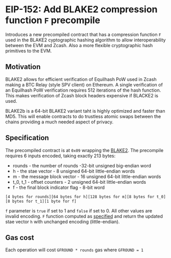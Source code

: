 # EIP-152: Add BLAKE2 compression function `F` precompile
Introduces a new precompiled contract that has a compression function `F` used in the BLAKE2 cyptographic hashing algorithm to allow interoperability between the EVM and Zcash. Also a more flexible cryptographic hash primitives to the EVM.

## Motivation
BLAKE2 allows for efficient verification of Equilhash PoW used in Zcash making a BTC Relay (style SPV client) on Ethereum. A single verification of an Equilhash PoW verification requires 512 iterations of the hash function. This makes verification of Zcash block headers expensive if BLACKE2 is used.

BLAKE2b is a 64-bit BLAKE2 variant taht is highly optimized and faster than MD5. This will enable contracts to do trustless atomic swaps between the chains providing a much needed aspect of privacy.

## Specification
The precompiled contract is at `0x09` wrapping the [BLAKE2](https://www.rfc-editor.org/rfc/rfc7693#section-3.2). The precompile requires 6 inputs encoded, taking exactly 213 bytes:
* rounds - the number of rounds -32-bit unsigned big-endian word
* h - the stae vector - 8 unsigned 64-bit little-endian words
* m - the message block vector - 16 unsigned 64-bit little-endian words
* t_0, t_1 - offset counters - 2 unsigned 64-bit little-endian words
* f - the final block indicator flag - 8-bit word

`[4 bytes for rounds][64 bytes for h][128 bytes for m][8 bytes for t_0][8 bytes for t_1][1 byte for f]`

`f` parameter is `true` if set to 1 and `false` if set to 0. All other values are invalid encoding. `F` function computed as [specified](https://www.rfc-editor.org/rfc/rfc7693#section-3.2) and return the updated stae vector `h` with unchanged encoding (little-endian).

## Gas cost
Each operation will cost `GFROUND * rounds` gas where `GFROUND = 1`